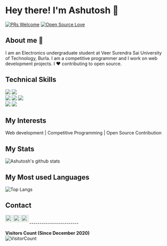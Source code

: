 # Hey there! I'm Ashutosh 👋

[![PRs Welcome](https://img.shields.io/badge/PRs-welcome-brightgreen.svg?style=flat&logo=github)](https://github.com/ashuvssut)
[![Open Source Love](https://badges.frapsoft.com/os/v2/open-source.svg?v=103)](https://github.com/ashuvssut)
<!-- <img alt="Visitors" src="https://komarev.com/ghpvc/?username=ashuvssut&style=flat&labelColor=black&logo=github&label=PROFILE+VIEWS&color=29bf12"/> -->

## About me 🧑

I am an Electronics undergraduate student at Veer Surendra Sai University of Technology, Burla. I am a competitive programmer and I work on web development projects. I ❤ contributing to open source.

## Technical Skills

<!-- <img src="https://img.shields.io/badge/-React-%23212121?style=flat&logo=React">  -->
<!-- <img src="https://img.shields.io/badge/-django-black?style=flat&logo=django">  -->
<!-- <img src="https://img.shields.io/badge/-Firebase-black?style=flat&logo=Firebase">  <img src="https://img.shields.io/badge/-AWS-orange"> <br /> -->
<!-- <img src="https://img.shields.io/badge/-Python%203-black?style=flat&logo=python&logoColor=white"> -->
<img src="https://img.shields.io/badge/-NodeJS-black?style=flat&logo=node.js"> <img src="https://img.shields.io/badge/-MongoDB-yellow?style=flat&logo=mongoDB"> <br />
<img src="https://img.shields.io/badge/-C%20&%20C++-659ad2?style=flat&logo=c%2B%2B&logoColor=ffffff"> <img src = "https://img.shields.io/badge/-HTML5-E34F26?style=flat&logo=html5&logoColor=white"> <img src = "https://img.shields.io/badge/-CSS3-1572B6?style=flat&logo=css3&logoColor=white"> <br />
<img src="https://img.shields.io/badge/-SASS-white?style=flat&logo=Sass"> <img src="https://img.shields.io/badge/-Problem%20Solving-ffa804?style=flat"> 
<!-- <img src="https://img.shields.io/badge/-Database%20Management-4d008f?style=flat"> <br /> -->

## My Interests

Web development | Competitive Programming | Open Source Contribution

## My Stats

![Ashutosh's github stats](https://github-readme-stats.vercel.app/api?username=ashuvssut&count_private=true&show_icons=true&theme=radical)

## My Most used Languages

![Top Langs](https://github-readme-stats.vercel.app/api/top-langs/?username=ashuvssut&show_icons=true&theme=radical)

## Contact

<a href="https://www.linkedin.com/in/ashutosh-khanduala-4b586b105/">
  <img align="left" alt="Ashutosh Khanduala | Linkedin" width="22px" src="https://cdn.jsdelivr.net/npm/simple-icons@v3/icons/linkedin.svg" />
</a>
<a href="mailto:ashu.khanduala@gmail.com">
  <img align="left" alt="Ashutosh Khanduala | Gmail" width="22px" src="https://cdn.jsdelivr.net/npm/simple-icons@v3/icons/gmail.svg" />
</a>
<a href="https://twitter.com/Ashutos35876003">
  <img align="left" alt="Ashutosh Khanduala | Twitter" width="22px" src="https://cdn.jsdelivr.net/npm/simple-icons@v3/icons/twitter.svg" />
</a>
<br/>
------------------------

**Visitors Count (Since December 2020)**  
![VisitorCount](https://profile-counter.glitch.me/{ashuvssut}/count.svg)
